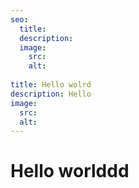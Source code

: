 ```yaml
---
seo:
  title: 
  description: 
  image:
    src: 
    alt: 
    
title: Hello wolrd
description: Hello
image:
  src: 
  alt: 
---
```


# Hello worlddd
